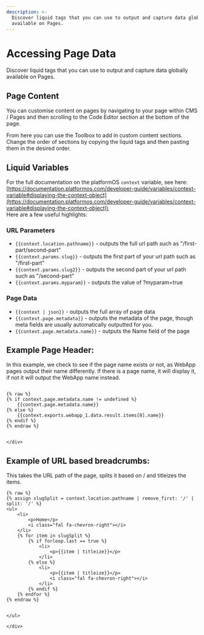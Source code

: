 ```yaml
---
description: >-
  Discover liquid tags that you can use to output and capture data globally
  available on Pages.
---
```


# Accessing Page Data

Discover liquid tags that you can use to output and capture data globally available on Pages.

## Page Content

You can customise content on pages by navigating to your page within CMS / Pages and then scrolling to the Code Editor section at the bottom of the page.

From here you can use the Toolbox to add in custom content sections. Change the order of sections by copying the liquid tags and then pasting them in the desired order.

## Liquid Variables

For the full documentation on the platformOS `context` variable, see here: [https://documentation.platformos.com/developer-guide/variables/context-variable#displaying-the-context-object](https://documentation.platformos.com/developer-guide/variables/context-variable#displaying-the-context-object)\
\
Here are a few useful highlights:

### URL Parameters

* `{{context.location.pathname}}` - outputs the full url path such as "/first-part/second-part"
* `{{context.params.slug}}` - outputs the first part of your url path such as "/first-part"
* `{{context.params.slug2}}` - outputs the second part of your url path such as "/second-part"
* `{{context.params.myparam}}` - outputs the value of ?myparam=true

### Page Data

* `{{context | json}}` - outputs the full array of page data
* `{{context.page.metadata}}` - outputs the metadata of the page, though meta fields are usually automatically outputted for you.
* `{{context.page.metadata.name}}` - outputs the Name field of the page

## Example Page Header:

In this example, we check to see if the page name exists or not, as WebApp pages output their name differently. If there is a page name, it will display it, if not it will output the WebApp name instead.

```liquid

{% raw %}
{% if context.page.metadata.name != undefined %}
    {{context.page.metadata.name}}
{% else %}
    {{context.exports.webapp_1.data.result.items[0].name}}
{% endif %}
{% endraw %}


</div>
```

## Example of URL based breadcrumbs:

This takes the URL path of the page, splits it based on / and titleizes the items.

```liquid
{% raw %}
{% assign slugSplit = context.location.pathname | remove_first: '/' | split: '/' %}
<ul>
    <li>
        <p>Home</p>
        <i class="fal fa-chevron-right"></i>
    </li>
    {% for item in slugSplit %}
        {% if forloop.last == true %}
            <li>
                <p>{{item | titleize}}</p>
            </li>
        {% else %}
            <li>
                <p>{{item | titleize}}</p>
                <i class="fal fa-chevron-right"></i>
            </li>
        {% endif %}
    {% endfor %}
{% endraw %}


</ul>

</div>
```
